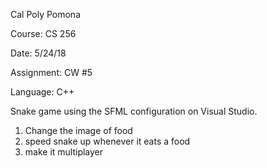 Cal Poly Pomona

Course: CS 256

Date: 5/24/18

Assignment: CW #5

Language: C++

Snake game using the SFML configuration on Visual Studio. 
1. Change the image of food
2. speed snake up whenever it eats a food
3. make it multiplayer
